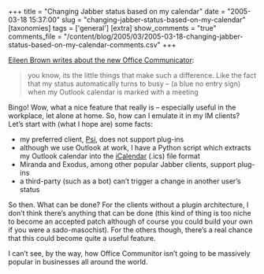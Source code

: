 +++
title = "Changing Jabber status based on my calendar"
date = "2005-03-18 15:37:00"
slug = "changing-jabber-status-based-on-my-calendar"
[taxonomies]
tags = ['general']
[extra]
show_comments = "true"
comments_file = "/content/blog/2005/03/2005-03-18-changing-jabber-status-based-on-my-calendar-comments.csv"
+++

[Eileen Brown writes about the new Office Communicator](http://blogs.msdn.com/Eileen_Brown/archive/2005/03/15/396059.aspx):

> you know, its the little things that make such a difference. Like the fact that my status automatically turns to busy – (a blue no entry sign) when my Outlook calendar is marked with a meeting

Bingo! Wow, what a nice feature that really is – especially useful in the workplace, let alone at home. So, how can I emulate it in my IM clients? Let’s start with (what I hope are) some facts:

- my preferred client, [Psi](http://psi.affinix.com/), does not support plug-ins
- although we use Outlook at work, I have a Python script which extracts my Outlook calendar into the [iCalendar](http://www.ietf.org/rfc/rfc2445.txt) (.ics) file format
- Miranda and Exodus, among other popular Jabber clients, support plug-ins
- a third-party (such as a bot) can’t trigger a change in another user’s status

So then. What can be done? For the clients without a plugin architecture, I don’t think there’s anything that can be done (this kind of thing is too niche to become an accepted patch although of course you could build your own if you were a sado-masochist). For the others though, there’s a real chance that this could become quite a useful feature.

I can’t see, by the way, how Office Communitor isn’t going to be massively popular in businesses all around the world.
